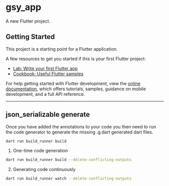 # gsy_app

A new Flutter project.

## Getting Started

This project is a starting point for a Flutter application.

A few resources to get you started if this is your first Flutter project:

- [Lab: Write your first Flutter app](https://docs.flutter.dev/get-started/codelab)
- [Cookbook: Useful Flutter samples](https://docs.flutter.dev/cookbook)

For help getting started with Flutter development, view the
[online documentation](https://docs.flutter.dev/), which offers tutorials,
samples, guidance on mobile development, and a full API reference.
****
## json_serializable generate

Once you have added the annotations to your code you then need to run the code generator to generate the missing .g.dart generated dart files.

```sh
dart run build_runner build
```

1. One-time code generation

```sh
dart run build_runner build --delete-conflicting-outputs
```

2. Generating code continuously

```sh
dart run build_runner watch --delete-conflicting-outputs
```

